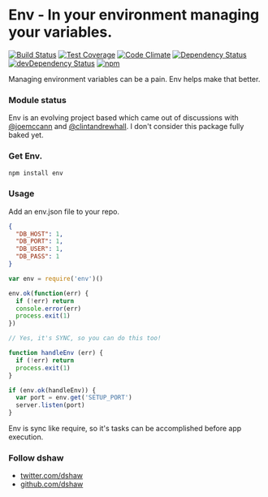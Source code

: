 Env - In your environment managing your variables.
===

[![Build Status](https://travis-ci.org/dwyl/env.svg)](https://travis-ci.org/dwyl/env)
[![Test Coverage](https://codeclimate.com/github/dwyl/env/badges/coverage.svg)](https://codeclimate.com/github/dwyl/env/coverage)
[![Code Climate](https://codeclimate.com/github/dwyl/env/badges/gpa.svg)](https://codeclimate.com/github/dwyl/env)
[![Dependency Status](https://david-dm.org/dwyl/env.svg)](https://david-dm.org/dwyl/env)
[![devDependency Status](https://david-dm.org/dwyl/env/dev-status.svg)](https://david-dm.org/dwyl/env#info=devDependencies)
[![npm](https://img.shields.io/npm/v/env.svg)](https://www.npmjs.com/package/env)

Managing environment variables can be a pain. Env helps make that better.

### Module status

Env is an evolving project based which came out of discussions with [@joemccann](http://twitter.com/joemccann) and [@clintandrewhall](http://twitter.com/clintandrewhall). I don't consider this package fully baked yet.

### Get Env.

```bash
npm install env
```

### Usage

Add an env.json file to your repo.

```json
{
  "DB_HOST": 1,
  "DB_PORT": 1,
  "DB_USER": 1,
  "DB_PASS": 1
}
```

```javascript
var env = require('env')()

env.ok(function(err) {
  if (!err) return
  console.error(err)
  process.exit(1)
})

// Yes, it's SYNC, so you can do this too!

function handleEnv (err) {
  if (!err) return
  process.exit(1)
}

if (env.ok(handleEnv)) {
  var port = env.get('SETUP_PORT')
  server.listen(port)
}
```

Env is sync like require, so it's tasks can be accomplished before app execution.

### Follow dshaw
- [twitter.com/dshaw](http://twitter.com/dshaw)
- [github.com/dshaw](http://github.com/dshaw)
